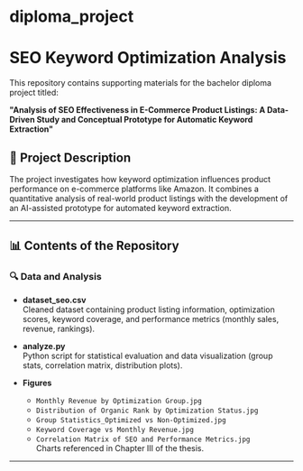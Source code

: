 # diploma_project

# SEO Keyword Optimization Analysis

This repository contains supporting materials for the bachelor diploma project titled:

**"Analysis of SEO Effectiveness in E-Commerce Product Listings: A Data-Driven Study and Conceptual Prototype for Automatic Keyword Extraction"**

## 📌 Project Description

The project investigates how keyword optimization influences product performance on e-commerce platforms like Amazon. It combines a quantitative analysis of real-world product listings with the development of an AI-assisted prototype for automated keyword extraction.

---

## 📊 Contents of the Repository

### 🔍 Data and Analysis
- **dataset_seo.csv**  
  Cleaned dataset containing product listing information, optimization scores, keyword coverage, and performance metrics (monthly sales, revenue, rankings).

- **analyze.py**  
  Python script for statistical evaluation and data visualization (group stats, correlation matrix, distribution plots).

- **Figures**  
  - `Monthly Revenue by Optimization Group.jpg`  
  - `Distribution of Organic Rank by Optimization Status.jpg`  
  - `Group Statistics_Optimized vs Non-Optimized.jpg`  
  - `Keyword Coverage vs Monthly Revenue.jpg`  
  - `Correlation Matrix of SEO and Performance Metrics.jpg`  
  Charts referenced in Chapter III of the thesis.

---

